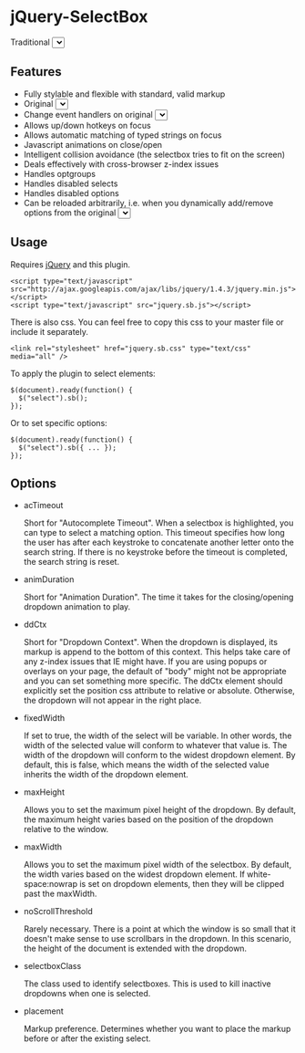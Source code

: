 # jQuery-SelectBox

Traditional <select> elements are very difficult to style by themselves, 
but they are also very usable and feature rich. This plugin attempts to 
recreate all selectbox functionality and appearance while adding 
animation and stylability.

## Features

  * Fully stylable and flexible with standard, valid markup
  * Original <select> is updated behind-the-scenes
  * Change event handlers on original <select> still work
  * Allows up/down hotkeys on focus
  * Allows automatic matching of typed strings on focus
  * Javascript animations on close/open
  * Intelligent collision avoidance (the selectbox tries to fit on the screen)
  * Deals effectively with cross-browser z-index issues
  * Handles optgroups
  * Handles disabled selects
  * Handles disabled options
  * Can be reloaded arbitrarily, i.e. when you dynamically add/remove options from the original <select>

## Usage

Requires [jQuery](http://jquery.com) and this plugin.

    <script type="text/javascript" src="http://ajax.googleapis.com/ajax/libs/jquery/1.4.3/jquery.min.js"></script>
    <script type="text/javascript" src="jquery.sb.js"></script>

There is also css. You can feel free to copy this css to your master file or include it separately.

    <link rel="stylesheet" href="jquery.sb.css" type="text/css" media="all" />

To apply the plugin to select elements:

    $(document).ready(function() {
      $("select").sb();
    });

Or to set specific options:

    $(document).ready(function() {
      $("select").sb({ ... });
    });

## Options
 
  * acTimeout
  
      Short for "Autocomplete Timeout". When a selectbox is highlighted, you can type to select a matching option.
      This timeout specifies how long the user has after each keystroke to concatenate another letter onto the search string.
      If there is no keystroke before the timeout is completed, the search string is reset.

  * animDuration
  
      Short for "Animation Duration". The time it takes for the closing/opening dropdown animation to play.

  * ddCtx
  
      Short for "Dropdown Context". When the dropdown is displayed, its markup is append to the bottom of this context. This helps take 
      care of any z-index issues that IE might have. If you are using popups or overlays on your page, the default of "body" might not be appropriate 
      and you can set something more specific. The ddCtx element should explicitly set the position css attribute to relative or absolute. 
      Otherwise, the dropdown will not appear in the right place.

  * fixedWidth

      If set to true, the width of the select will be variable. In other words, the width of the selected value will conform to whatever that
      value is. The width of the dropdown will conform to the widest dropdown element. By default, this is false, which means the width of the 
      selected value inherits the width of the dropdown element.

  * maxHeight
  
      Allows you to set the maximum pixel height of the dropdown. By default, the maximum height varies based on the position of the dropdown 
      relative to the window.

  * maxWidth

      Allows you to set the maximum pixel width of the selectbox. By default, the width varies based on the widest dropdown element. If 
      white-space:nowrap is set on dropdown elements, then they will be clipped past the maxWidth.

  * noScrollThreshold

      Rarely necessary. There is a point at which the window is so small that it doesn't make sense to use scrollbars in the dropdown. 
      In this scenario, the height of the document is extended with the dropdown.

  * selectboxClass

      The class used to identify selectboxes. This is used to kill inactive dropdowns when one is selected.

  * placement

      Markup preference. Determines whether you want to place the markup before or after the existing select.